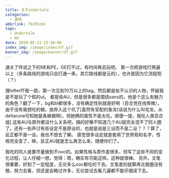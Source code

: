 ```yaml
---
title: 关于undertale
categories:
  - 游戏
abbrlink: 79c05c6c
tags:
  - Undertale
  - AU
date: 2020-05-23 23:30:00
index_img: /image/index/UT.gif
banner_img: /image/banner/UT.gif
---
```

通关了传说之下的NE和PE，GE打不过，有时间再去玩吧。
第一次把游戏打两遍以上（多条路线的游戏只会打通一条，其它路线都是云的），也许是因为它流程短（？）

搜lofter吓我一跳，第一次见到10万以上的tag。然后都是些不认识的人物，怀疑我是不是玩了个假的ut。
都是些AU，但是很多都是围绕sans的，他是个这么有魅力的角色？翻了一下，bg和bl都很多，没有确定性别就是好啊（百合党在线卑微）。
由于没有我想吃的粮，放弃入这个坑了[虽然有官配的鱼龙(话说为什么叫宅龙，从deltarune可知她是条蜥蜴啊)，但她俩的属性不是太吃。顺便一提，我吃人类百合组]
这些AU与原作都没什么关系吧，搞的好像不知道几个AU就完全混不了同人圈了。还有一些声讨有些设定不是原设的，也就是说是三设而不是二设？？？算了，反正都不是一设，我也不想去了解。
感觉很多设定就是套用了世界观和名字，性格完全变了，嘛，反正AU就是怎么爽怎么来，随便你们了。

我吃的同人是要尽量做到不ooc的。如果性格与原作差很多，但写了这些不同的变化过程，让人仔细一想，觉得：嗯，确实有可能这样。这种就很棒。
另外，文笔很重要，好到了一定程度，无论多么ooc都吃的下去。文笔差的就算再北极圈没有粮，努力去看，但还是会略过许多，无论尝试去看几遍都不能仔细读下去。